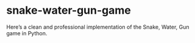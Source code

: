 # snake-water-gun-game
Here’s a clean and professional implementation of the Snake, Water, Gun game in Python.
